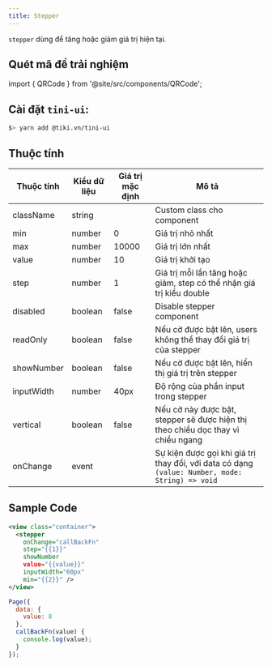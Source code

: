 ```yaml
---
title: Stepper
---
```


`stepper` dùng để tăng hoặc giảm giá trị hiện tại.

## Quét mã để trải nghiệm

import { QRCode } from '@site/src/components/QRCode';

<QRCode page="pages/component/advance/form/stepper/index" />

## Cài đặt `tini-ui`:

```bash
$> yarn add @tiki.vn/tini-ui
```


## Thuộc tính

| Thuộc tính | Kiểu dữ liệu | Giá trị mặc định | Mô tả                                                                                    |
| ---------- | ------- | ------- | ----------------------------------------------------------------------------------------------- |
| className  | string  |         |  Custom class cho component                                                                      |
| min        | number  | 0       | Giá trị nhỏ nhất                                                                                |
| max        | number  | 10000   | Giá trị lớn nhất                                                                                |
| value      | number  | 10      | Giá trị khởi tạo                                                                                |
| step       | number  | 1       | Giá trị mỗi lần tăng hoặc giảm, step có thể nhận giá trị kiểu double                            |
| disabled   | boolean | false   | Disable stepper component                                                                       |
| readOnly   | boolean | false   | Nếu cờ được bật lên, users không thể thay đổi giá trị của stepper                               |
| showNumber | boolean | false   | Nếu cờ được bật lên, hiển thị giá trị trên stepper                                              |
| inputWidth | number  | 40px    | Độ rộng của phần input trong stepper                                                            |
| vertical   | boolean | false   | Nếu cờ này được bật, stepper sẽ được hiện thị theo chiều dọc thay vì chiều ngang                |
| onChange   | event   |         | Sự kiện được gọi khi giá trị thay đổi, với data có dạng `(value: Number, mode: String) => void` |


## Sample Code

```xml title=index.txml
<view class="container">
  <stepper
    onChange="callBackFn"
    step="{{1}}"
    showNumber
    value="{{value}}"
    inputWidth="60px"
    min="{{2}}" />
</view>
```

```js title=index.js
Page({
  data: {
    value: 8
  },
  callBackFn(value) {
    console.log(value);
  }
});
```


